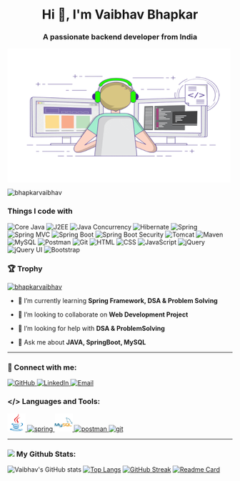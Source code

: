 <h1 align="center">Hi 👋, I'm Vaibhav Bhapkar</h1>
<h3 align="center">A passionate backend developer from India</h3>

<!-- GIF -->
<img align="center" height="300" width="500" src="https://raw.githubusercontent.com/mikonoid/mikonoid/main/images/gifs/coder3.gif" />

<!-- Profile View Status -->
<p align="left">
  <img src="https://komarev.com/ghpvc/?username=bhapkarvaibhav&label=Profile%20views&color=0e75b6&style=flat" alt="bhapkarvaibhav" />
</p>

<!-- Things I code with -->
### Things I code with
<p>
  <!-- Java-Related Badges -->
  <!-- Core Java -->
  <img alt="Core Java" src="https://img.shields.io/badge/-Core%20Java-007396?style=flat-square&logo=java&logoColor=white" />  
  <!-- J2EE -->
  <img alt="J2EE" src="https://img.shields.io/badge/-J2EE-007396?style=flat-square&logo=java&logoColor=white" />
  <!-- Java Concurrency -->
  <img alt="Java Concurrency" src="https://img.shields.io/badge/-Java%20Concurrency-007396?style=flat-square&logo=java&logoColor=white" />  
  <!-- Hibernate -->
  <img alt="Hibernate" src="https://img.shields.io/badge/-Hibernate-59666C?style=flat-square&logo=hibernate&logoColor=white" />
  <!-- Spring -->
  <img alt="Spring" src="https://img.shields.io/badge/-Spring-6DB33F?style=flat-square&logo=spring&logoColor=white" />  
  <!-- Spring MVC -->
  <img alt="Spring MVC" src="https://img.shields.io/badge/-Spring%20MVC-6DB33F?style=flat-square&logo=spring&logoColor=white" />  
  <!-- Spring Boot -->
  <img alt="Spring Boot" src="https://img.shields.io/badge/-Spring%20Boot-6DB33F?style=flat-square&logo=springboot&logoColor=white" />  
  <!-- Spring Boot Security -->
  <img alt="Spring Boot Security" src="https://img.shields.io/badge/-Spring%20Boot%20Security-6DB33F?style=flat-square&logo=springboot&logoColor=white" />  
  <!-- Tomcat -->
  <img alt="Tomcat" src="https://img.shields.io/badge/-Tomcat-F8DC75?style=flat-square&logo=apache-tomcat&logoColor=black" />  
  <!-- Maven -->
  <img alt="Maven" src="https://img.shields.io/badge/-Maven-C71A36?style=flat-square&logo=apache-maven&logoColor=white" />
  <!-- MySQL -->
  <img alt="MySQL" src="https://img.shields.io/badge/-MySQL-4479A1?style=flat-square&logo=mysql&logoColor=white" />
  <!-- Postman -->
  <img alt="Postman" src="https://img.shields.io/badge/-Postman-FF6C37?style=flat-square&logo=postman&logoColor=white" />
  <!-- Git -->
  <img alt="Git" src="https://img.shields.io/badge/-Git-F05032?style=flat-square&logo=git&logoColor=white" />

  <!-- HTML/CSS/JS/Bootstrap Badges -->
  <img alt="HTML" src="https://img.shields.io/badge/-HTML5-E34F26?style=flat-square&logo=html5&logoColor=white" />
  <img alt="CSS" src="https://img.shields.io/badge/-CSS3-1572B6?style=flat-square&logo=css3&logoColor=white" />
  <img alt="JavaScript" src="https://img.shields.io/badge/-JavaScript-F7DF1E?style=flat-square&logo=javascript&logoColor=black" />
  <img alt="jQuery" src="https://img.shields.io/badge/-jQuery-0769AD?style=flat-square&logo=jquery&logoColor=white" />
  <img alt="jQuery UI" src="https://img.shields.io/badge/-jQuery_UI-0769AD?style=flat-square&logo=jquery&logoColor=white" />
  <img alt="Bootstrap" src="https://img.shields.io/badge/-Bootstrap-7952B3?style=flat-square&logo=bootstrap&logoColor=white" />
</p>


<!-- Trophy -->
### 🏆 Trophy
<p align="left">
  <a href="https://github.com/ryo-ma/github-profile-trophy">
    <img src="https://github-profile-trophy.vercel.app/?username=bhapkarvaibhav" alt="bhapkarvaibhav" />
  </a>
</p>

- 🌱 I’m currently learning **Spring Framework, DSA & Problem Solving**

- 👯 I’m looking to collaborate on **Web Development Project**

- 🤝 I’m looking for help with **DSA & ProblemSolving**

- 💬 Ask me about **JAVA, SpringBoot, MySQL**

---

<!-- ConnectWithMe -->
### 🤝 Connect with me:
<p>
  <!-- GitHub -->
  <a href="https://github.com/bhapkarvaibhav" target="_blank" rel="noreferrer">
    <img alt="GitHub" src="https://img.shields.io/badge/-GitHub-181717?style=flat-square&logo=github&logoColor=white" />
  </a>

  <!-- LinkedIn -->
  <a href="https://www.linkedin.com/in/connectvaibhavbhapkar/" target="_blank" rel="noreferrer">
    <img alt="LinkedIn" src="https://img.shields.io/badge/-LinkedIn-0A66C2?style=flat-square&logo=linkedin&logoColor=white" />
  </a>
  
  <!-- Mail -->
  <a href="mailto:bhapkarvaibhav14@gmail.com" target="_blank" rel="noreferrer">
    <img alt="Email" src="https://img.shields.io/badge/-Email-D14836?style=flat-square&logo=gmail&logoColor=white" />
  </a>
</p>


<!--Languages and Tools -->
### </> Languages and Tools:
<p align="left">
  <a href="https://www.java.com" target="_blank" rel="noreferrer"> 
    <img src="https://raw.githubusercontent.com/devicons/devicon/master/icons/java/java-original.svg" alt="java" width="40" height="40"/>
  </a>
    <a href="https://spring.io/" target="_blank" rel="noreferrer">
    <img src="https://www.vectorlogo.zone/logos/springio/springio-icon.svg" alt="spring" width="40" height="40"/>
  </a>
  <a href="https://www.mysql.com/" target="_blank" rel="noreferrer"> 
    <img src="https://raw.githubusercontent.com/devicons/devicon/master/icons/mysql/mysql-original-wordmark.svg" alt="mysql" width="40" height="40"/>
  </a>
  <a href="https://www.postman.com/" target="_blank" rel="noreferrer"> 
    <img src="https://www.vectorlogo.zone/logos/getpostman/getpostman-ar21.svg" alt="postman" width="100" height="40"/>
  </a>
  <a href="https://git-scm.com/" target="_blank" rel="noreferrer"> 
    <img src="https://www.vectorlogo.zone/logos/git-scm/git-scm-icon.svg" alt="git" width="40" height="40"/>
  </a>
</p>

---

<!-- MyGitHub Stats Live -->
### <img src='https://media3.giphy.com/media/v1.Y2lkPTc5MGI3NjExM3JtbzNuOGRuc3dmaDlvZ3VoNGlhbjM1cnl0ejd1eGE2MWVwazF4MyZlcD12MV9pbnRlcm5hbF9naWZfYnlfaWQmY3Q9Zw/du3J3cXyzhj75IOgvA/giphy.gif' width='25' /> My Github Stats:
![Vaibhav's GitHub stats](https://github-readme-stats.vercel.app/api?username=bhapkarvaibhav&theme=dark&show_icons=true)
[![Top Langs](https://github-readme-stats.vercel.app/api/top-langs/?username=bhapkarvaibhav&layout=compact&theme=dark&show_icons=true)](https://github.com/anuraghazra/github-readme-stats)
[![GitHub Streak](https://github-readme-streak-stats.herokuapp.com/?user=bhapkarvaibhav&theme=dark)](https://git.io/streak-stats)
[![Readme Card](https://github-readme-stats.vercel.app/api/pin/?username=bhapkarvaibhav&repo=bhapkarvaibhav&layout=compact&theme=dark&show_icons=true)](https://github.com/bhapkarvaibhav/bhapkarvaibhav)
<!-- MyGitHub Stats Live -->



<!--- MyGithub stats commented >
<h3 align="left">My GitHub Stats:</h3>
<p><img align="left" src="https://github-readme-stats.vercel.app/api/top-langs?username=bhapkarvaibhav&show_icons=true&locale=en&layout=compact" alt="bhapkarvaibhav" /></p>
<p>&nbsp;<img align="center" src="https://github-readme-stats.vercel.app/api?username=bhapkarvaibhav&show_icons=true&locale=en" alt="bhapkarvaibhav" /></p>
<p><img align="center" src="https://github-readme-streak-stats.herokuapp.com/?user=bhapkarvaibhav&" alt="bhapkarvaibhav" /></p>
<!--- MyGithub stats commented >
